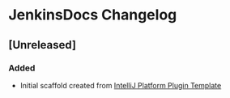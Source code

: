 <!-- Keep a Changelog guide -> https://keepachangelog.com -->

# JenkinsDocs Changelog

## [Unreleased]
### Added
- Initial scaffold created from [IntelliJ Platform Plugin Template](https://github.com/JetBrains/intellij-platform-plugin-template)
